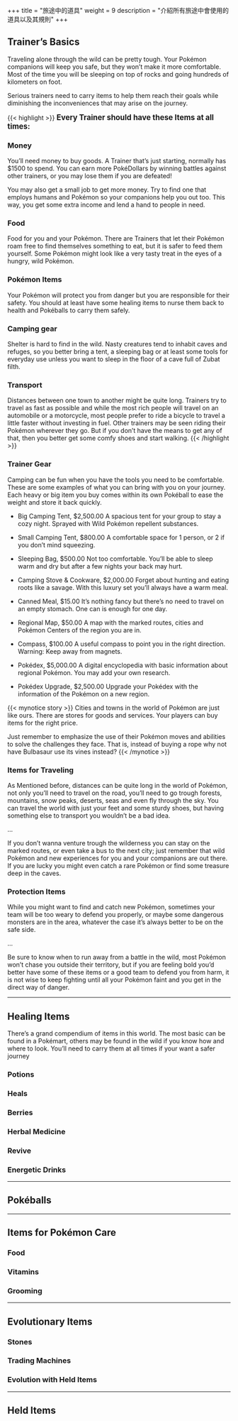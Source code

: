 +++
title = "旅途中的道具"
weight = 9
description = "介紹所有旅途中會使用的道具以及其規則"
+++

## Trainer’s Basics
Traveling alone through the wild can be pretty tough. Your Pokémon companions will keep you safe, but they won’t make it more comfortable. Most of the time you will be sleeping on top of rocks and going hundreds of kilometers on foot.

Serious trainers need to carry items to help them reach their goals while diminishing the inconveniences that may arise on the journey.

{{< highlight >}}
<b style="font-size: 1.2em;">Every Trainer should have these Items at all times:</b>

### Money
You’ll need money to buy goods. A Trainer that’s just starting, normally has $1500 to spend. You can earn more PokéDollars by winning battles against other trainers, or you may lose them if you are defeated! 

You may also get a small job to get more money. Try to find one that employs humans and Pokémon so your companions help you out too. This way, you 
get some extra income and lend a hand to people in need.

### Food
Food for you and your Pokémon. There are Trainers that let their Pokémon roam free to find themselves something to eat, but it is safer to feed them yourself. Some Pokémon might look like a very tasty treat in the eyes of a hungry, wild Pokémon.

### Pokémon Items
Your Pokémon will protect you from danger but you are responsible for their safety. You should at least have some healing items to nurse them back to health and Pokéballs to carry them safely.

### Camping gear
Shelter is hard to find in the wild. Nasty creatures tend to inhabit caves and refuges, so you better bring a tent, a sleeping bag or at least some tools for everyday use unless you want to sleep in the floor of a cave full of Zubat filth.

### Transport
Distances between one town to another might be quite long. Trainers try to travel as fast as possible and while the most rich people will travel on an automobile or a motorcycle, most people prefer to ride a bicycle to travel a little faster without investing in fuel. Other trainers may be seen riding their Pokémon wherever they go. But if you don’t have the means to get any of that, then you better get some comfy shoes and start walking.
{{< /highlight >}}


### Trainer Gear
Camping can be fun when you have the tools you need to be comfortable. These are some examples of what you can bring with you on your journey. Each heavy or big item you buy comes within its own Pokéball to ease the weight and store it back quickly.

* Big Camping Tent, $2,500.00
A spacious tent for your group to stay a cozy night. 
Sprayed with Wild Pokémon repellent substances.

* Small Camping Tent, $800.00
A comfortable space for 1 person, or 2 if you don’t mind squeezing.

* Sleeping Bag, $500.00
Not too comfortable. You’ll be able to sleep warm and dry but after a few nights your back may hurt.

* Camping Stove & Cookware, $2,000.00
Forget about hunting and eating roots like a savage.
With this luxury set you’ll always have a warm meal.

* Canned Meal, $15.00
It’s nothing fancy but there’s no need to travel on an empty stomach. One can is enough for one day.

* Regional Map, $50.00
A map with the marked routes, cities and Pokémon Centers of the region you are in.

* Compass, $100.00
A useful compass to point you in the right direction.
Warning: Keep away from magnets.

* Pokédex, $5,000.00
A digital encyclopedia with basic information about regional Pokémon. You may add your own research.

* Pokédex Upgrade, $2,500.00
Upgrade your Pokédex with the information of the Pokémon on a new region.

{{< mynotice story >}}
Cities and towns in the world of Pokémon are just like ours. There are stores for goods and services. Your players can buy items for the right price.

Just remember to emphasize the use of their Pokémon moves and abilities to solve the challenges they face. 
That is, instead of buying a rope why not have Bulbasaur use its vines instead?
{{< /mynotice >}}



### Items for Traveling
As Mentioned before, distances can be quite long in the world of Pokémon, not only you’ll need to travel on the road, you’ll need to go trough forests, mountains, snow peaks, deserts, seas and even fly through the sky. You can travel the world with just your feet and some sturdy shoes, but having something else to transport you wouldn’t be a bad idea.

...

If you don’t wanna venture trough the wilderness you can stay on the marked routes, or even take a bus to the next city; just remember that wild Pokémon and new experiences for you and your companions are out there. 
If you are lucky you might even catch a rare Pokémon or find some treasure deep in the caves.


### Protection Items
While you might want to find and catch new Pokémon, sometimes your team will be too weary to defend you properly, or maybe some dangerous monsters are in the area, whatever the case it’s always better to be on the safe side.

...

Be sure to know when to run away from a battle in the wild, most Pokémon won’t chase you outside their territory, but if you are feeling bold you’d better have some of these items or a good team to defend you from harm, it is not wise to keep fighting until all your Pokémon faint and you get in the direct way of danger.



---
## Healing Items
There’s a grand compendium of items in this world. The most basic can be found in a Pokémart, others may be found in the wild if you know how and where to look.
You’ll need to carry them at all times if your want a safer journey


### Potions
### Heals
### Berries
### Herbal Medicine
### Revive
### Energetic Drinks



---
## Pokéballs


---
## Items for Pokémon Care

### Food
### Vitamins
### Grooming



---
## Evolutionary Items

### Stones
### Trading Machines
### Evolution with Held Items


---
## Held Items


